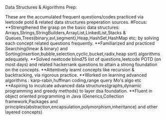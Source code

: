Data Structures & Algorithms Prep:

These are the accumulated frequent questions/codes practiced via leetcode potd & related data structures preperation sources. 
#Focus:
**Strengthened the grasp on the basic data structures: Arrays,Strings,StringBuilders,ArrayList,LinkedList,Stacks & Queues,Trees(binary,avl,segment),Heap,HashSet,HashMap etc; by solving each concept related questions frequently.
**Familiarized and practiced Searching(linear & binary) and Sorting(insertion,bubble,selection,cyclic,bucket,radix,heap sort) algorithms adequately.
**Solved neetcode blind75 list of questions,leetcode POTD (on most days) and related hackerrank questions to attain a strong foundation on the concepts.
**Attentively learnt concepts like recursion & backtracking, via rigorous practice.
**Worked on learning advanced algorithms : karp-rabin,huffman coding,range query Mo's algo etc
**Aspiring to inculcate advanced data structures(graphs,dynamic programming and greedy methods) to layer dsa foundation.
**Fluent in object oriented programming in Java (Generics,Collection framework,Packages and principles(abstraction,encapsulation,polymorphism,inheritance) and other layered concepts) 





